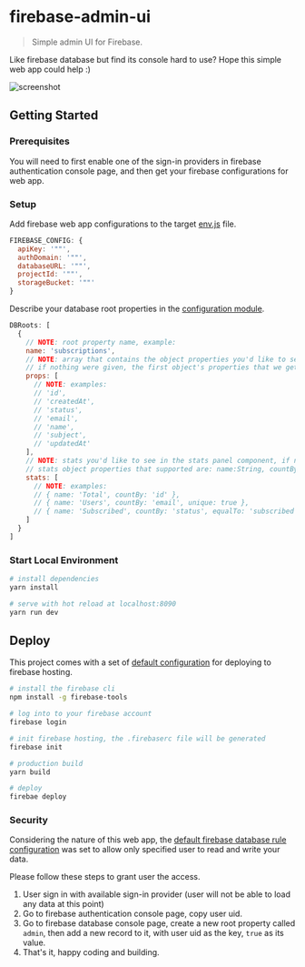# firebase-admin-ui
> Simple admin UI for Firebase.

Like firebase database but find its console hard to use? Hope this simple web app could help :)

![screenshot](https://user-images.githubusercontent.com/5327840/36336311-fb6461fe-13c9-11e8-98d3-6e7c943baa32.png)


## Getting Started

### Prerequisites

You will need to first enable one of the sign-in providers in firebase authentication console page, and then get your firebase configurations for web app.

### Setup

Add firebase web app configurations to the target [env.js](https://github.com/J1wu/firebase-admin-ui/tree/master/config) file.

```js
FIREBASE_CONFIG: {
  apiKey: '""',
  authDomain: '""',
  databaseURL: '""',
  projectId: '""',
  storageBucket: '""'
}
```

Describe your database root properties in the [configuration module](https://github.com/J1wu/firebase-admin-ui/tree/master/config/firebase.js).

```js
DBRoots: [
  {
    // NOTE: root property name, example:
    name: 'subscriptions',
    // NOTE: array that contains the object properties you'd like to see in the table component as the table header,
    // if nothing were given, the first object's properties that we get from this root will be used to set up table header.
    props: [
      // NOTE: examples:
      // 'id',
      // 'createdAt',
      // 'status',
      // 'email',
      // 'name',
      // 'subject',
      // 'updatedAt'
    ],
    // NOTE: stats you'd like to see in the stats panel component, if no stats were given, only the 'total' count (count by '.key') will be displayed.
    // stats object properties that supported are: name:String, countBy:String, unique:Boolean, equalTo:String
    stats: [
      // NOTE: examples:
      // { name: 'Total', countBy: 'id' },
      // { name: 'Users', countBy: 'email', unique: true },
      // { name: 'Subscribed', countBy: 'status', equalTo: 'subscribed' }
    ]
  }
]
```

### Start Local Environment

```sh
# install dependencies
yarn install

# serve with hot reload at localhost:8090
yarn run dev
```

## Deploy

This project comes with a set of [default configuration](https://github.com/J1wu/firebase-admin-ui/tree/master/firebase.json) for deploying to firebase hosting.

```sh
# install the firebase cli
npm install -g firebase-tools

# log into to your firebase account
firebase login

# init firebase hosting, the .firebaserc file will be generated
firebase init

# production build
yarn build

# deploy
firebae deploy
```

### Security

Considering the nature of this web app, the [default firebase database rule configuration](https://github.com/J1wu/firebase-admin-ui/tree/master/database.rules.json) was set to allow only specified user to read and write your data.

Please follow these steps to grant user the access.

1. User sign in with available sign-in provider (user will not be able to load any data at this point)
1. Go to firebase authentication console page, copy user uid.
1. Go to firebase database console page, create a new root property called `admin`, then add a new record to it, with user uid as the key, `true` as its value.
1. That's it, happy coding and building.
